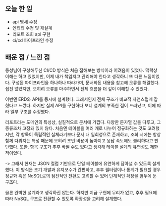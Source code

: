 ## 오늘 한 일
- api 명세 수정
- 엔티티 수정 및 재설계
- 리포트 조회 api 구현
- ci/cd 파이프라인 수정


## 배운 점 / 느낀 점

동성님이 구성해두신 CI/CD 방식은 처음 접해보는 방식이라 어려움이 있었다. 맥락상 이해는 하고 있었지만, 이제 내가 책임지고 관리해야 한다고 생각하니 또 다른 느낌이었다.
구성된 파이프라인을 하나하나 따라가며, 문서화된 내용을 참고해 오류를 해결했다. 쉽진 않았지만, 오히려 오류를 마주하면서 전체 흐름을 더 깊이 이해할 수 있었다.

이번엔 ERD와 API를 동시에 설계했다. 그래서인지 전체 구조가 비교적 자연스럽게 잡혔다고 느꼈다.
하지만 실제 API를 구현하다 보니 설계의 부족한 점이 드러났고, 이에 따라 일부 구조를 수정했다.

리포트라는 도메인의 특성상, 실질적으로 문서에 가깝다. 다양한 문자열 값을 다루고, 그 종류조차 고정돼 있지 않다.
처음엔 테이블을 여러 개로 나누어 정규화하는 것도 고려했지만, 각 항목이 독립적인 실체라기보다 문서 내 일회성으로 존재하고, 조회 시에는 항상 함께 다뤄지는 특성 때문에 오히려 조인 비용이 높아지고 응답 속도에도 불리하다고 판단했다. 
또한, 항목 구조가 추후 바뀔 수도 있다고 생각해 테이블 설계의 유연성도 제한적이었다.

-> 그래서 현재는 JSON 컬럼 기반으로 단일 테이블에 유연하게 담아낼 수 있도록 설계했다. 이 방식은 초기 개발과 유지보수가 간편하고, 추후 필터링이나 통계가 필요할 경우 정규화 혹은 NoSQL로의 점진적인 전환도 고려할 수 있어 단계적인 확장을 염두에 둔 구조다.

물론 완벽한 설계라고 생각하진 않는다. 하지만 지금 구현에 무리가 없고, 추후 필요에 따라 NoSQL 구조로 전환할 수 있도록 확장성을 고려해 설계했다.

